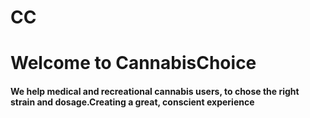 # CC

# Welcome to CannabisChoice

#### We help medical and recreational cannabis users, to chose the right strain and dosage.Creating a great, conscient experience</p>
